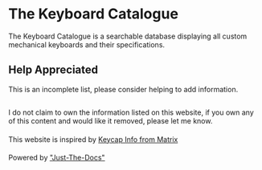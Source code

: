# The Keyboard Catalogue

The Keyboard Catalogue is a searchable database displaying all custom mechanical
keyboards and their specifications.

## Help Appreciated

This is an incomplete list, please consider helping to add information.

##
I do not claim to own the information listed on this website, if you own any of this content and would like it removed, please let me know.
####
This website is inspired by [Keycap Info from Matrix](https://matrixzj.github.io/)
####
Powered by ["Just-The-Docs"](https://github.com/just-the-docs/just-the-docs)
